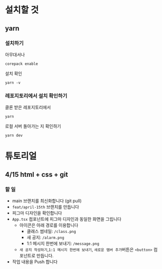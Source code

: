 # 설치할 것

## yarn

### 설치하기

아무대서나

```shell
corepack enable
```

설치 확인

```shell
yarn -v
```

### 레포지토리에서 설치 확인하기

클론 받은 레포지토리에서

```shell
yarn
```

로컬 서버 돌아가는 지 확인하기

```shell
yarn dev
```

# 튜토리얼

## 4/15 html + css + git

### 할 일

- main 브랜치를 최신화합니다 (git pull)
- `feat/april-15th` 브랜치를 만듭니다
- 피그마 디자인을 확인합니다
- `App.tsx` 컴포넌트에 피그마 디자인과 동일한 화면을 그립니다
  - 아이콘은 아래 경로를 이용합니다
    - 클래스 썸네일: `/class.png`
    - 새 공지: `/alarm.png`
    - 1:1 메시지 한번에 보내기: `/message.png`
  - `새 공지 작성하기`,`1:1 메시지 한번에 보내기`, `새로운 멤버 추가`버튼은 `<button>` 컴포넌트로 만듭니다.
- 작업 내용을 Push 합니다
